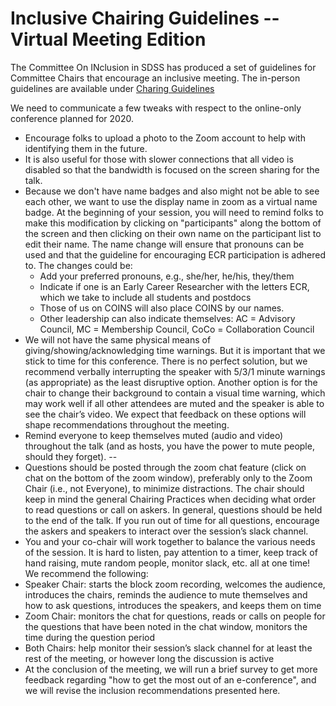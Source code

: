 # Inclusive Chairing Guidelines -- Virtual Meeting Edition

The Committee On INclusion in SDSS has produced a set of guidelines for Committee Chairs that encourage an inclusive meeting. The in-person guidelines are available under [Charing Guidelines](chairing_guidelines.md)


We need to communicate a few tweaks with respect to the online-only conference planned for 2020. 
- Encourage folks to upload a photo to the Zoom account to help with identifying them in the future. 
- It is also useful for those with slower connections that all video is disabled so that the bandwidth is focused on the screen sharing for the talk. 
- Because we don't have name badges and also might not be able to see each other, we want to use the display name in zoom as a virtual name badge. At the beginning of your session, you will need to remind folks to make this modification by clicking on "participants" along the bottom of the screen and then clicking on their own name on the participant list to edit their name. The name change will ensure that pronouns can be used and that the guideline for encouraging ECR participation is adhered to. The changes could be:
  - Add your preferred pronouns, e.g.,  she/her, he/his, they/them
  - Indicate if one is an Early Career Researcher with the letters ECR, which we take to include all students and postdocs
  - Those of us on COINS will also place COINS by our names. 
  - Other leadership can also indicate themselves: AC = Advisory Council, MC = Membership Council, CoCo = Collaboration Council
- We will not have the same physical means of giving/showing/acknowledging time warnings. But it is important that we stick to time for this conference. There is no perfect solution, but we recommend verbally interrupting the speaker with 5/3/1 minute warnings (as appropriate) as the least disruptive option.  Another option is for the chair to change their background to contain a visual time warning, which may work well if all other attendees are muted and the speaker is able to see the chair’s video.  We expect that feedback on these options will shape recommendations throughout the meeting.
- Remind everyone to keep themselves muted (audio and video) throughout the talk (and as hosts, you have the power to mute people, should they forget). --
- Questions should be posted through the zoom chat feature (click on chat on the bottom of the zoom window), preferably only to the Zoom Chair (i.e., not Everyone), to minimize distractions.  The chair should keep in mind the general Chairing Practices when deciding what order to read questions or call on askers.  In general, questions should be held to the end of the talk.  If you run out of time for all questions, encourage the askers and speakers to interact over the session’s slack channel.
- You and your co-chair will work together to balance the various needs of the session. It is hard to listen, pay attention to a timer, keep track of hand raising, mute random people, monitor slack, etc. all at one time! We recommend the following:
 - Speaker Chair: starts the block zoom recording, welcomes the audience, introduces the chairs, reminds the audience to mute themselves and how to ask questions, introduces the speakers, and keeps them on time
 - Zoom Chair: monitors the chat for questions, reads or calls on people for the questions that have been noted in the chat window, monitors the time during the question period
 - Both Chairs: help monitor their session’s slack channel for at least the rest of the meeting, or however long the discussion is active
 - At the conclusion of the meeting, we will run a brief survey to get more feedback regarding "how to get the most out of an e-conference", and we will revise the inclusion recommendations presented here.

